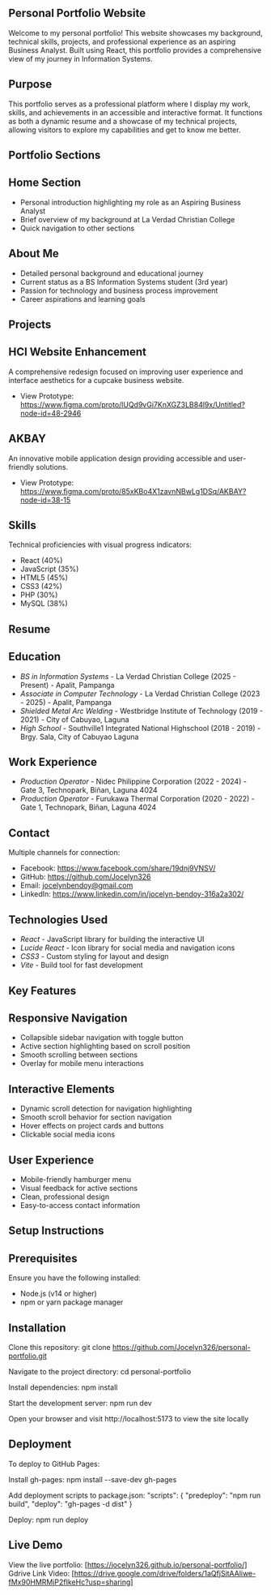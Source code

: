 ## Personal Portfolio Website

Welcome to my personal portfolio! This website showcases my background, technical skills, projects, and professional experience as an aspiring Business Analyst. Built using React, this portfolio provides a comprehensive view of my journey in Information Systems.

## Purpose

This portfolio serves as a professional platform where I display my work, skills, and achievements in an accessible and interactive format. It functions as both a dynamic resume and a showcase of my technical projects, allowing visitors to explore my capabilities and get to know me better.

## Portfolio Sections

## Home Section
- Personal introduction highlighting my role as an Aspiring Business Analyst
- Brief overview of my background at La Verdad Christian College
- Quick navigation to other sections

## About Me
- Detailed personal background and educational journey
- Current status as a BS Information Systems student (3rd year)
- Passion for technology and business process improvement
- Career aspirations and learning goals

## Projects

## HCI Website Enhancement
A comprehensive redesign focused on improving user experience and interface aesthetics for a cupcake business website.
- View Prototype: https://www.figma.com/proto/lUQd9vGi7KnXGZ3LB84l9x/Untitled?node-id=48-2946

## AKBAY
An innovative mobile application design providing accessible and user-friendly solutions.
- View Prototype: https://www.figma.com/proto/85xKBo4X1zavnNBwLg1DSq/AKBAY?node-id=38-15

## Skills

Technical proficiencies with visual progress indicators:
- React (40%)
- JavaScript (35%)
- HTML5 (45%)
- CSS3 (42%)
- PHP (30%)
- MySQL (38%)

## Resume

## Education
- *BS in Information Systems* - La Verdad Christian College (2025 - Present) - Apalit, Pampanga
- *Associate in Computer Technology* - La Verdad Christian College (2023 - 2025) - Apalit, Pampanga
- *Shielded Metal Arc Welding* - Westbridge Institute of Technology (2019 - 2021) - City of Cabuyao, Laguna
- *High School* - Southville1 Integrated National Highschool (2018 - 2019) - Brgy. Sala, City of Cabuyao Laguna

## Work Experience
- *Production Operator* - Nidec Philippine Corporation (2022 - 2024) - Gate 3, Technopark, Biñan, Laguna 4024
- *Production Operator* - Furukawa Thermal Corporation (2020 - 2022) - Gate 1, Technopark, Biñan, Laguna 4024

## Contact

Multiple channels for connection:
- Facebook: https://www.facebook.com/share/19dnj9VNSV/
- GitHub: https://github.com/Jocelyn326
- Email: jocelynbendoy@gmail.com
- LinkedIn: https://www.linkedin.com/in/jocelyn-bendoy-316a2a302/

## Technologies Used

- *React* - JavaScript library for building the interactive UI
- *Lucide React* - Icon library for social media and navigation icons
- *CSS3* - Custom styling for layout and design
- *Vite* - Build tool for fast development

## Key Features

## Responsive Navigation
- Collapsible sidebar navigation with toggle button
- Active section highlighting based on scroll position
- Smooth scrolling between sections
- Overlay for mobile menu interactions

## Interactive Elements
- Dynamic scroll detection for navigation highlighting
- Smooth scroll behavior for section navigation
- Hover effects on project cards and buttons
- Clickable social media icons

## User Experience
- Mobile-friendly hamburger menu
- Visual feedback for active sections
- Clean, professional design
- Easy-to-access contact information

## Setup Instructions

## Prerequisites
Ensure you have the following installed:
- Node.js (v14 or higher)
- npm or yarn package manager

## Installation

Clone this repository:
git clone https://github.com/Jocelyn326/personal-portfolio.git

Navigate to the project directory:
cd personal-portfolio

Install dependencies:
npm install

Start the development server:
npm run dev

Open your browser and visit http://localhost:5173 to view the site locally

## Deployment

To deploy to GitHub Pages:

Install gh-pages:
npm install --save-dev gh-pages

Add deployment scripts to package.json:
"scripts": {
  "predeploy": "npm run build",
  "deploy": "gh-pages -d dist"
}

Deploy:
npm run deploy

## Live Demo
View the live portfolio: [https://jocelyn326.github.io/personal-portfolio/]<br>
Gdrive Link Video: [https://drive.google.com/drive/folders/1aQfjSitAAliwe-fMx90HMRMjP2fIkeHc?usp=sharing]
